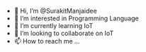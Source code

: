 - 👋 Hi, I’m @SurakitManjaidee
- 👀 I’m interested in Programming Language
- 🌱 I’m currently learning IoT
- 💞️ I’m looking to collaborate on IoT
- 📫 How to reach me ...

<!---
SurakitManjaidee/SurakitManjaidee is a ✨ special ✨ repository because its `README.md` (this file) appears on your GitHub profile.
You can click the Preview link to take a look at your changes.
--->
